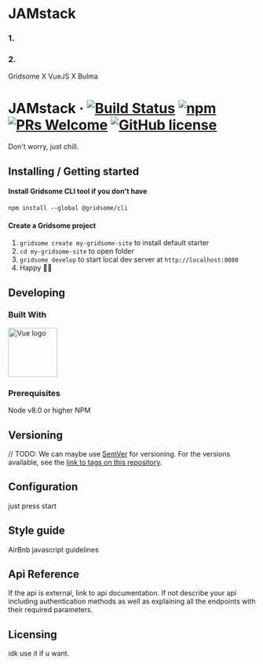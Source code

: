 # JAMstack
### 1. 
### 2. 

Gridsome X VueJS X Bulma

# JAMstack &middot; [![Build Status](https://img.shields.io/travis/npm/npm/latest.svg?style=flat-square)](https://travis-ci.org/npm/npm) [![npm](https://img.shields.io/npm/v/npm.svg?style=flat-square)](https://www.npmjs.com/package/npm) [![PRs Welcome](https://img.shields.io/badge/PRs-welcome-brightgreen.svg?style=flat-square)](http://makeapullrequest.com) [![GitHub license](https://img.shields.io/badge/license-MIT-blue.svg?style=flat-square)](https://github.com/your/your-project/blob/master/LICENSE)

Don't worry, just chill.

## Installing / Getting started
#### Install Gridsome CLI tool if you don't have
`npm install --global @gridsome/cli`

#### Create a Gridsome project
1. `gridsome create my-gridsome-site` to install default starter </li>
2. `cd my-gridsome-site` to open folder
3. `gridsome develop` to start local dev server at `http://localhost:8080`
4. Happy 🎉🙌

## Developing

### Built With
<a href="https://vuejs.org" target="_blank" rel="noopener noreferrer"><img width="100" src="https://vuejs.org/images/logo.png" alt="Vue logo"></a>

### Prerequisites
Node v8.0 or higher
NPM

## Versioning

// TODO:
We can maybe use [SemVer](http://semver.org/) for versioning. For the versions available, see the [link to tags on this repository](/tags).


## Configuration

just press start

## Style guide

AirBnb javascript guidelines

## Api Reference

If the api is external, link to api documentation. If not describe your api including authentication methods as well as explaining all the endpoints with their required parameters.

## Licensing

idk use it if u want.

